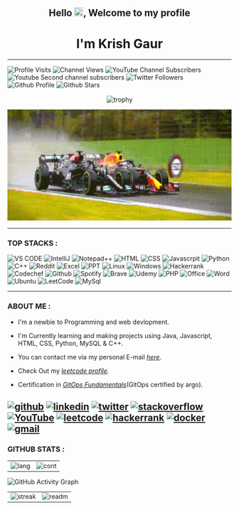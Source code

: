### <h2 align="center">Hello <img width="20" height="20" src="https://raw.githubusercontent.com/iampavangandhi/iampavangandhi/master/gifs/Hi.gif">, Welcome to my profile</h2>
<h1 align="center">I'm Krish Gaur</h1>


---

![Profile Visits](https://komarev.com/ghpvc/?username=KrishGaur1354&color=green)
![Channel Views](https://img.shields.io/youtube/channel/views/UC1x1aok5Ji52Dw6G8_GN59Q?style=social)
![YouTube Channel Subscribers](https://img.shields.io/youtube/channel/subscribers/UC1x1aok5Ji52Dw6G8_GN59Q?style=social)
![Youtube Second channel subscribers](https://img.shields.io/youtube/channel/subscribers/UChVQCKleV_WKpQkPu_8nozw?style=social)
![Twitter Followers](https://img.shields.io/twitter/follow/ThatOneKrish?style=social)
![Github Profile](https://img.shields.io/github/followers/KrishGaur1354?style=social)
![Github Stars](https://img.shields.io/github/stars/KrishGaur1354?style=social)
<div align="center">
<p><img align="center" src="https://github-profile-trophy.vercel.app/?username=KrishGaur1354&theme=discord&title=Stars,Followers,Commits,Repositories,PullRequest" alt="trophy"></p>
 </div>

<CENTER><img width = "1000px" height = "250px" src="https://github.com/KrishGaur1354/Practiceins/blob/master/ezgif-1-dc7ee4f7c8.gif"></CENTER>

---

### TOP STACKS :

![VS CODE](https://img.shields.io/badge/VSCode-0078D4?style=for-the-badge&logo=visual%20studio%20code&logoColor=white)
![IntelliJ](https://img.shields.io/badge/IntelliJ_IDEA-000000.svg?style=for-the-badge&logo=intellij-idea&logoColor=white)
![Notepad++](https://img.shields.io/badge/Notepad++-90E59A.svg?style=for-the-badge&logo=notepad%2B%2B&logoColor=black)
![HTML](https://img.shields.io/badge/HTML5-E34F26?style=for-the-badge&logo=html5&logoColor=white)
![CSS](https://img.shields.io/badge/CSS3-1572B6?style=for-the-badge&logo=css3&logoColor=white)
![Javascrpit](https://img.shields.io/badge/JavaScript-323330?style=for-the-badge&logo=javascript&logoColor=F7DF1E)
![Python](https://img.shields.io/badge/Python-FFD43B?style=for-the-badge&logo=python&logoColor=blue)
![C++](https://img.shields.io/badge/C%2B%2B-00599C?style=for-the-badge&logo=c%2B%2B&logoColor=white)
![Reddit](https://img.shields.io/badge/Reddit-FF4500?style=for-the-badge&logo=reddit&logoColor=white)
![Excel](https://img.shields.io/badge/Microsoft_Excel-217346?style=for-the-badge&logo=microsoft-excel&logoColor=white)
![PPT](https://img.shields.io/badge/Microsoft_PowerPoint-B7472A?style=for-the-badge&logo=microsoft-powerpoint&logoColor=white)
![Linux](https://img.shields.io/badge/Linux-FCC624?style=for-the-badge&logo=linux&logoColor=black)
![Windows](https://img.shields.io/badge/Windows-0078D6?style=for-the-badge&logo=windows&logoColor=white)
![Hackerrank](https://img.shields.io/badge/-Hackerrank-2EC866?style=for-the-badge&logo=HackerRank&logoColor=white)
![Codechef](https://img.shields.io/badge/Codechef-%23B92B27.svg?&style=for-the-badge&logo=Codechef&logoColor=white)
![Github](https://img.shields.io/badge/GitHub-100000?style=for-the-badge&logo=github&logoColor=white)
![Spotify](https://img.shields.io/badge/Spotify-1ED760?&style=for-the-badge&logo=spotify&logoColor=white)
![Brave](https://img.shields.io/badge/Brave-FF1B2D?style=for-the-badge&logo=Brave&logoColor=white)
![Udemy](https://img.shields.io/badge/Udemy-EC5252?style=for-the-badge&logo=Udemy&logoColor=white)
![PHP](https://img.shields.io/badge/PHP-777BB4?style=for-the-badge&logo=php&logoColor=white)
![Office](https://img.shields.io/badge/Microsoft_Office-D83B01?style=for-the-badge&logo=microsoft-office&logoColor=white)
![Word](https://img.shields.io/badge/Microsoft_Word-2B579A?style=for-the-badge&logo=microsoft-word&logoColor=white)
![Ubuntu](https://img.shields.io/badge/Ubuntu-E95420?style=for-the-badge&logo=ubuntu&logoColor=white)
![LeetCode](https://img.shields.io/badge/-LeetCode-FFA116?style=for-the-badge&logo=LeetCode&logoColor=black)
![MySql](https://img.shields.io/badge/MySQL-005C84?style=for-the-badge&logo=mysql&logoColor=white)

---

### ABOUT ME :

- I'm a newbie to Programming and web devlopment.

- I'm Currently learning and making projects using Java, Javascript, HTML, CSS, Python, MySQL & C++.

- You can contact me via my personal E-mail [<i>here</i>](mailto:krishgaur13@gmail.com?subject=[GitHub]%20Source%20Han%20Sans).

- Check Out my <a href="https://leetcode.com/KrishGaur1354/"><i><u>leetcode profile</u></i></a>.

- Certification in <a href="https://learning.codefresh.io/certificate/6197cb3b2fbcec4da328aab2/user/632b3cc7ed00447afc3fc44e"><i>GitOps Fundamentals</i></a>(GitOps certified by argo).

[<img src='https://cdn.jsdelivr.net/npm/simple-icons@3.0.1/icons/github.svg' alt='github' height='40'>](https://github.com/KrishGaur1354)  [<img src='https://cdn.jsdelivr.net/npm/simple-icons@3.0.1/icons/linkedin.svg' alt='linkedin' height='40'>](https://www.linkedin.com/in/https://www.linkedin.com/in/krish-gaur-005911183//)  [<img src='https://cdn.jsdelivr.net/npm/simple-icons@3.0.1/icons/twitter.svg' alt='twitter' height='40'>](https://twitter.com/ThatOneKrish)  [<img src='https://cdn.jsdelivr.net/npm/simple-icons@3.0.1/icons/stackoverflow.svg' alt='stackoverflow' height='40'>](https://stackoverflow.com/users/https://stackoverflow.com/users/19863652/thatonekrish)  [<img src='https://cdn.jsdelivr.net/npm/simple-icons@3.0.1/icons/youtube.svg' alt='YouTube' height='40'>](https://www.youtube.com/channel/ThatOneFormula)  [<img src='https://cdn.jsdelivr.net/npm/simple-icons@3.0.1/icons/leetcode.svg' alt='leetcode' height='40'>](https://leetcode.com/KrishGaur1354/)  [<img src='https://cdn.jsdelivr.net/npm/simple-icons@3.0.1/icons/hackerrank.svg' alt='hackerrank' height='40'>](https://www.hackerrank.com/csrealracing13d)  [<img src='https://cdn.jsdelivr.net/npm/simple-icons@3.0.1/icons/docker.svg' alt='docker' height='40'>](https://hub.docker.com/u/thatoneformula)  [<img src='https://cdn.jsdelivr.net/npm/simple-icons@3.0.1/icons/gmail.svg' alt='gmail' height='40'>](krishgaur13@gmail.com)  
---
### GITHUB STATS : 

<table>
 <tr>
<td><img src="https://github-readme-streak-stats.herokuapp.com/?user=KrishGaur1354&theme=react" alt="lang" />
 <td><img src="https://github-readme-stats.vercel.app/api?username=krishgaur1354&show_icons=true&theme=react" alt="cont" /></td>
</table>

![GitHub Activity Graph](https://activity-graph.herokuapp.com/graph?username=KrishGaur1354&theme=xcode)  
<table align="center">
 <tr>
<td><img src="https://github-readme-stats.vercel.app/api/top-langs/?username=krishgaur1354&layout=compact&theme=react" alt="streak" />
 <td><img src="https://github-readme-stats.vercel.app/api/pin/?username=KrishGaur1354&show_owner=KrishGaur1354&repo=Profile-Portfolio&theme=react" alt="readm" /> </td>
</table>
